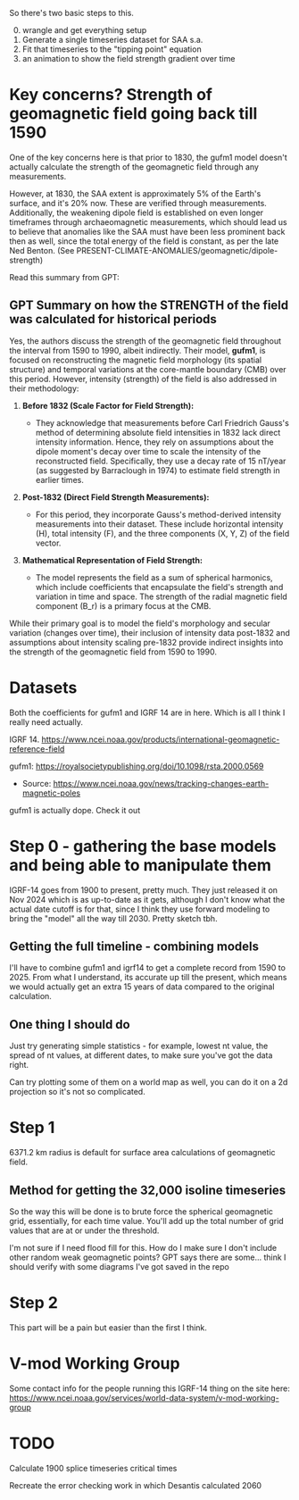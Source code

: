 So there's two basic steps to this.

0. wrangle and get everything setup
1. Generate a single timeseries dataset for SAA s.a.
2. Fit that timeseries to the "tipping point" equation
3. an animation to show the field strength gradient over time

# Key concerns? Strength of geomagnetic field going back till 1590

One of the key concerns here is that prior to 1830, the gufm1 model doesn't actually calculate the strength of the geomagnetic field through any measurements.

However, at 1830, the SAA extent is approximately 5% of the Earth's surface, and it's 20% now. These are verified through measurements. Additionally, the weakening dipole field is established on even longer timeframes through archaeomagnetic measurements, which should lead us to believe that anomalies like the SAA must have been less prominent back then as well, since the total energy of the field is constant, as per the late Ned Benton. (See PRESENT-CLIMATE-ANOMALIES/geomagnetic/dipole-strength)

Read this summary from GPT:

## GPT Summary on how the STRENGTH of the field was calculated for historical periods

Yes, the authors discuss the strength of the geomagnetic field throughout the interval from 1590 to 1990, albeit indirectly. Their model, **gufm1**, is focused on reconstructing the magnetic field morphology (its spatial structure) and temporal variations at the core-mantle boundary (CMB) over this period. However, intensity (strength) of the field is also addressed in their methodology:

1. **Before 1832 (Scale Factor for Field Strength):**
   - They acknowledge that measurements before Carl Friedrich Gauss's method of determining absolute field intensities in 1832 lack direct intensity information. Hence, they rely on assumptions about the dipole moment's decay over time to scale the intensity of the reconstructed field. Specifically, they use a decay rate of 15 nT/year (as suggested by Barraclough in 1974) to estimate field strength in earlier times.

2. **Post-1832 (Direct Field Strength Measurements):**
   - For this period, they incorporate Gauss's method-derived intensity measurements into their dataset. These include horizontal intensity (H), total intensity (F), and the three components (X, Y, Z) of the field vector.

3. **Mathematical Representation of Field Strength:**
   - The model represents the field as a sum of spherical harmonics, which include coefficients that encapsulate the field's strength and variation in time and space. The strength of the radial magnetic field component \(B_r\) is a primary focus at the CMB.

While their primary goal is to model the field's morphology and secular variation (changes over time), their inclusion of intensity data post-1832 and assumptions about intensity scaling pre-1832 provide indirect insights into the strength of the geomagnetic field from 1590 to 1990.

# Datasets

Both the coefficients for gufm1 and IGRF 14 are in here. Which is all I think I really need actually.

IGRF 14. https://www.ncei.noaa.gov/products/international-geomagnetic-reference-field

gufm1: https://royalsocietypublishing.org/doi/10.1098/rsta.2000.0569
- Source: https://www.ncei.noaa.gov/news/tracking-changes-earth-magnetic-poles

gufm1 is actually dope. Check it out

# Step 0 - gathering the base models and being able to manipulate them

IGRF-14 goes from 1900 to present, pretty much. They just released it on Nov 2024 which is as up-to-date as it gets, although I don't know what the actual date cutoff is for that, since I think they use forward modeling to bring the "model" all the way till 2030. Pretty sketch tbh.

## Getting the full timeline - combining models

I'll have to combine gufm1 and igrf14 to get a complete record from 1590 to 2025. From what I understand, its accurate up till the present, which means we would actually get an extra 15 years of data compared to the original calculation.

## One thing I should do

Just try generating simple statistics - for example, lowest nt value, the spread of nt values, at different dates, to make sure you've got the data right.

Can try plotting some of them on a world map as well, you can do it on a 2d projection so it's not so complicated.

# Step 1

6371.2 km radius is default for surface area calculations of geomagnetic field.

## Method for getting the 32,000 isoline timeseries

So the way this will be done is to brute force the spherical geomagnetic grid, essentially, for each time value. You'll add up the total number of grid values that are at or under the threshold.

I'm not sure if I need flood fill for this. How do I make sure I don't include other random weak geomagnetic points? GPT says there are some... think I should verify with some diagrams I've got saved in the repo

# Step 2

This part will be a pain but easier than the first I think.

# V-mod Working Group

Some contact info for the people running this IGRF-14 thing on the site here: https://www.ncei.noaa.gov/services/world-data-system/v-mod-working-group

# TODO

Calculate 1900 splice timeseries critical times

Recreate the error checking work in which Desantis calculated 2060
